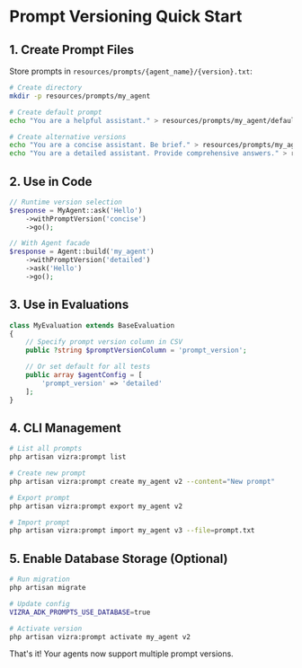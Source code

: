 # Prompt Versioning Quick Start

## 1. Create Prompt Files

Store prompts in `resources/prompts/{agent_name}/{version}.txt`:

```bash
# Create directory
mkdir -p resources/prompts/my_agent

# Create default prompt
echo "You are a helpful assistant." > resources/prompts/my_agent/default.txt

# Create alternative versions
echo "You are a concise assistant. Be brief." > resources/prompts/my_agent/concise.txt
echo "You are a detailed assistant. Provide comprehensive answers." > resources/prompts/my_agent/detailed.txt
```

## 2. Use in Code

```php
// Runtime version selection
$response = MyAgent::ask('Hello')
    ->withPromptVersion('concise')
    ->go();

// With Agent facade
$response = Agent::build('my_agent')
    ->withPromptVersion('detailed')
    ->ask('Hello')
    ->go();
```

## 3. Use in Evaluations

```php
class MyEvaluation extends BaseEvaluation
{
    // Specify prompt version column in CSV
    public ?string $promptVersionColumn = 'prompt_version';

    // Or set default for all tests
    public array $agentConfig = [
        'prompt_version' => 'detailed'
    ];
}
```

## 4. CLI Management

```bash
# List all prompts
php artisan vizra:prompt list

# Create new prompt
php artisan vizra:prompt create my_agent v2 --content="New prompt"

# Export prompt
php artisan vizra:prompt export my_agent v2

# Import prompt
php artisan vizra:prompt import my_agent v3 --file=prompt.txt
```

## 5. Enable Database Storage (Optional)

```bash
# Run migration
php artisan migrate

# Update config
VIZRA_ADK_PROMPTS_USE_DATABASE=true

# Activate version
php artisan vizra:prompt activate my_agent v2
```

That's it! Your agents now support multiple prompt versions.

